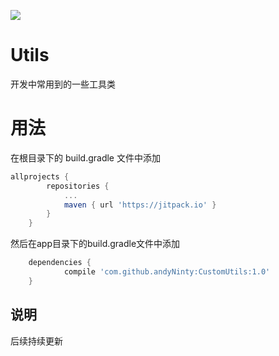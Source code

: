 [![](https://jitpack.io/v/andyNinty/CustomUtils.svg)](https://jitpack.io/#andyNinty/CustomUtils)
# Utils
开发中常用到的一些工具类

# 用法

在根目录下的 build.gradle 文件中添加

```groovy
allprojects {
		repositories {
			...
			maven { url 'https://jitpack.io' }
		}
	}
```

然后在app目录下的build.gradle文件中添加

```groovy
	dependencies {
	        compile 'com.github.andyNinty:CustomUtils:1.0'
	}
```

## 说明

后续持续更新
